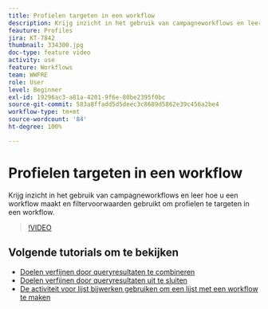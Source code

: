 ```yaml
---
title: Profielen targeten in een workflow
description: Krijg inzicht in het gebruik van campagneworkflows en leer hoe u een workflow maakt en filtervoorwaarden gebruikt om profielen te targeten in een workflow.
feauture: Profiles
jira: KT-7842
thumbnail: 334300.jpg
doc-type: feature video
activity: use
feature: Workflows
team: WWFRE
role: User
level: Beginner
exl-id: 19296ac3-a81a-4201-9f6e-80be2395f0bc
source-git-commit: 583a8ffadd5d5deec3c8689d5862e39c456a2be4
workflow-type: tm+mt
source-wordcount: '84'
ht-degree: 100%

---
```


# Profielen targeten in een workflow

Krijg inzicht in het gebruik van campagneworkflows en leer hoe u een workflow maakt en filtervoorwaarden gebruikt om profielen te targeten in een workflow.

>[!VIDEO](https://video.tv.adobe.com/v/334300?quality=12&learn=on)

## Volgende tutorials om te bekijken

* [Doelen verfijnen door queryresultaten te combineren](/help/process-management/refine-targets-by-combining-query-results.md)
* [Doelen verfijnen door queryresultaten uit te sluiten](/help/process-management/refine-targets-by-excluding-query-results.md)
* [De activiteit voor lijst bijwerken gebruiken om een lijst met een workflow te maken](/help/process-management/use-the-update-list-activity.md)
